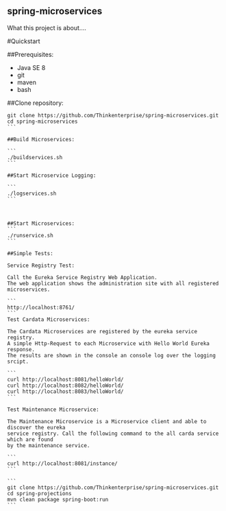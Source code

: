 ## spring-microservices


What this project is about....

#Quickstart

##Prerequisites:
- Java SE 8
- git
- maven
- bash

##Clone repository:
`````
git clone https://github.com/Thinkenterprise/spring-microservices.git
cd spring-microservices
```

##Build Microservices:

```
./buildservices.sh 
```

##Start Microservice Logging:

```
./logservices.sh 
```



##Start Microservices:
```
./runservice.sh
```

##Simple Tests:

Service Registry Test:

Call the Eureka Service Registry Web Application. 
The web application shows the administration site with all registered microservices. 

```
http://localhost:8761/
```
Test Cardata Microservices:

The Cardata Microservices are registered by the eureka service registry. 
A simple Http-Request to each Microservice with Hello World Eureka response.
The results are shown in the console an console log over the logging srcipt. 

```
curl http://localhost:8081/helloWorld/
curl http://localhost:8082/helloWorld/
curl http://localhost:8083/helloWorld/
```

Test Maintenance Microservice:

The Maintenance Microservice is a Microservice client and able to discover the eureka 
service registry. Call the following command to the all carda service which are found 
by the maintenance service. 

```
curl http://localhost:8081/instance/
```

```
git clone https://github.com/Thinkenterprise/spring-microservices.git
cd spring-projections
mvn clean package spring-boot:run
```



